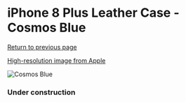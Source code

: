 # iPhone 8 Plus Leather Case - Cosmos Blue

[Return to previous page](/iphone_7)

[High-resolution image from Apple](https://store.storeimages.cdn-apple.com/8756/as-images.apple.com/is/MQHR2?wid=4500&hei=4500&fmt=png)

<div style="width: 384px"><img src="/everysource/MQHR2.png" alt="Cosmos Blue"></div>

### Under construction
